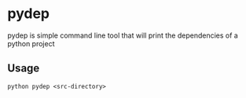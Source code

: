 pydep
=====

pydep is simple command line tool that will print the dependencies of a python project

Usage
-----

```
python pydep <src-directory>
```
